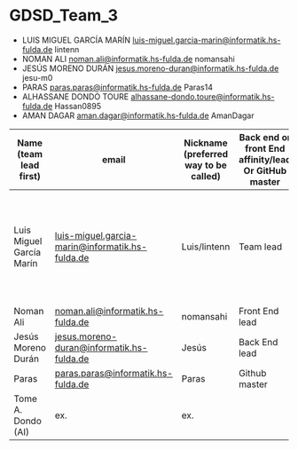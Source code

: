 # GDSD_Team_3
- LUIS MIGUEL GARCÍA MARÍN luis-miguel.garcia-marin@informatik.hs-fulda.de lintenn
- NOMAN ALI noman.ali@informatik.hs-fulda.de nomansahi
- JESÚS MORENO DURÁN jesus.moreno-duran@informatik.hs-fulda.de jesu-m0
- PARAS paras.paras@informatik.hs-fulda.de Paras14
- ALHASSANE DONDO TOURE alhassane-dondo.toure@informatik.hs-fulda.de Hassan0895
- AMAN DAGAR aman.dagar@informatik.hs-fulda.de AmanDagar

| Name (team lead first)   | email | Nickname (preferred way to be called) | Back end or front End affinity/lead Or GitHub master | Can meet these times outside class |
| ------------------------ | ----- | --------------------------------------| ---------------------------------------------------- | ---------------------------------- |
| Luis Miguel García Marín | luis-miguel.garcia-marin@informatik.hs-fulda.de | Luis/lintenn     | Team lead                                            | M:11:25-13:30, Tu:15:20-18:30, W:11:00-16:30, Th:11:00-16:30, F:11:00-15:00 |
| Noman Ali                | noman.ali@informatik.hs-fulda.de | nomansahi  | Front End lead                                       |    ex.                             |
| Jesús Moreno Durán       | jesus.moreno-duran@informatik.hs-fulda.de | Jesús                 | Back End lead                                        |    ex.                             |
| Paras                    | paras.paras@informatik.hs-fulda.de | Paras    | Github master                                        |    ex.                             |
| Tome A. Dondo (AI)       | ex.   | ex.                                   |                                                      |    ex.                             |
